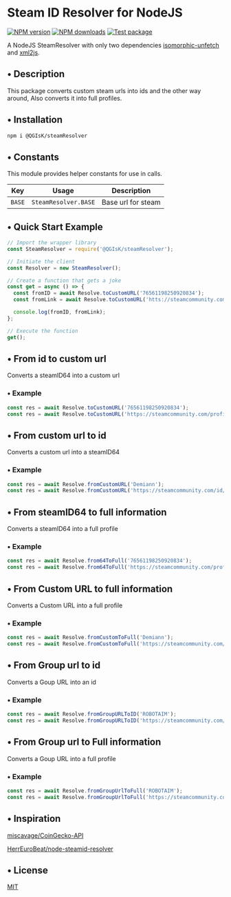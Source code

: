 # Steam ID Resolver for NodeJS

<span class="badge-npmversion"><a href="https://www.npmjs.com/package/@qgisk/steamresolver" title="View this project on NPM"><img src="https://img.shields.io/npm/v/@qgisk/steamresolver.svg" alt="NPM version"/></a></span>
<span class="badge-npmdownloads"><a href="https://www.npmjs.org/package/@qgisk/steamresolver" title="View this project on NPM"><img src="https://img.shields.io/npm/dm/@qgisk/steamresolver.svg" alt="NPM downloads" /></a></span>
[![Test package](https://github.com/QGIsK/steamResolver/actions/workflows/test.js.yml/badge.svg?branch=main)](https://github.com/QGIsK/steamResolver/actions/workflows/test.js.yml)

A NodeJS SteamResolver with only two dependencies [isomorphic-unfetch](https://www.npmjs.com/package/isomorphic-unfetch) and [xml2js](https://www.npmjs.com/package/xml2js).

## • Description

This package converts custom steam urls into ids and the other way around, Also converts it into full profiles.

## • Installation

```bash
npm i @QGIsK/steamResolver
```

## • Constants

This module provides helper constants for use in calls.

| Key    | Usage                | Description        |
| ------ | -------------------- | ------------------ |
| `BASE` | `SteamResolver.BASE` | Base url for steam |

## • Quick Start Example

```javascript
// Import the wrapper library
const SteamResolver = require('@QGIsK/steamResolver');

// Initiate the client
const Resolver = new SteamResolver();

// Create a function that gets a joke
const get = async () => {
  const fromID = await Resolve.toCustomURL('76561198250920834');
  const fromLink = await Resolve.toCustomURL('htts://steamcommunity.com/profiles/76561198250920834');

  console.log(fromID, fromLink);
};

// Execute the function
get();
```

## • From id to custom url

Converts a steamID64 into a custom url

### • Example

```javascript
const res = await Resolve.toCustomURL('76561198250920834');
const res = await Resolve.toCustomURL('https://steamcommunity.com/profiles/76561198250920834');
```

## • From custom url to id

Converts a custom url into a steamID64

### • Example

```javascript
const res = await Resolve.fromCustomURL('Demiann');
const res = await Resolve.fromCustomURL('https://steamcommunity.com/id/Demiann');
```

## • From steamID64 to full information

Converts a steamID64 into a full profile

### • Example

```javascript
const res = await Resolve.from64ToFull('76561198250920834');
const res = await Resolve.from64ToFull('https://steamcommunity.com/profiles/76561198250920834');
```

## • From Custom URL to full information

Converts a Custom URL into a full profile

### • Example

```javascript
const res = await Resolve.fromCustomToFull('Demiann');
const res = await Resolve.fromCustomToFull('https://steamcommunity.com/id/Demiann');
```

## • From Group url to id

Converts a Goup URL into an id

### • Example

```javascript
const res = await Resolve.fromGroupURLToID('ROBOTAIM');
const res = await Resolve.fromGroupURLToID('https://steamcommunity.com/groups/ROBOTAIM');
```

## • From Group url to Full information

Converts a Goup URL into a full profile

### • Example

```javascript
const res = await Resolve.fromGroupUrlToFull('ROBOTAIM');
const res = await Resolve.fromGroupUrlToFull('https://steamcommunity.com/groups/ROBOTAIM');
```

## • Inspiration

[miscavage/CoinGecko-API](https://github.com/miscavage/CoinGecko-API/)

[HerrEuroBeat/node-steamid-resolver](https://github.com/HerrEurobeat/node-steamid-resolver/)

## • License

[MIT](LICENSE)
